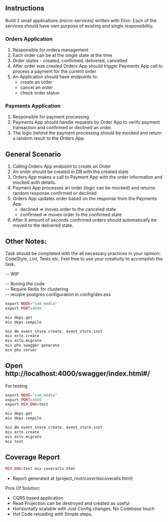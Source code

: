 ## Instructions

Build 2 small applications (micro-services) written with Elixir. Each of the services should have own purpose of existing and single responsibility.

### Orders Application

1. Responsible for orders management
2. Each order can be at the single state at the time
3. Order states - created, confirmed, delivered, cancelled
4. After order was created Orders App should trigger Payments App call to process a payment for the current order
5. An Application should have endpoints to:
   * create an order
   * cancel an order
   * check order status

### Payments Application

1. Responsible for payment processing
2. Payments App should handle requests by Order App to verify payment transaction and confirmed or declined an order.
3. The logic behind the payment processing should be mocked and return a random result to the Orders App.

## General Scenario

1. Calling Orders App endpoint to create an Order
2. An order should be created in DB with the created state
3. Orders App makes a call to Payment App with the order information and mocked auth details.
4. Payment App processes an order (logic can be mocked) and returns random response confirmed or declined
5. Orders App updates order based on the response from the Payments App
   * declined ⇒ moves order to the canceled state
   * confirmed ⇒ moves order to the confirmed state
6. After X amount of seconds confirmed orders should automatically be moved to the delivered state.


## Other Notes:

Task should be completed with the all necessary practices in your opinion: CodeStyle, Lint, Tests etc.
Feel free to use your creativity to accomplish the task.


-- WIP

-- Runing the code  
-- Require Redis for clustering  
-- reuqire postgres configuration in config/dev.exs  
```elixir
export NODE="sam_media"
export PORT=4000

mix deps.get
mix deps.compile

mix do event_store.create, event_store.init
mix ecto.create
mix ecto.migrate
mix phx.swagger.generate
mix phx.server
```

## Open http://localhost:4000/swagger/index.html#/  

For testing
```elixir
export NODE="sam_media"
export PORT=4000
export MIX_ENV=test

mix deps.get
mix deps.compile

mix do event_store.create, event_store.init
mix ecto.create
mix ecto.migrate
mix test
```


## Coverage Report  
```elixir
MIX_ENV=test mix coveralls.html
```

* Report generated at {project_root/cover/excoveralls.html}  




Pros Of Solution:
* CQRS based application  
* Read Projection can be destroyed and created as useful  
* Horizontally scalable with Just Config changes. No Codebase touch  
* Hot Code reloading with Simple steps.
